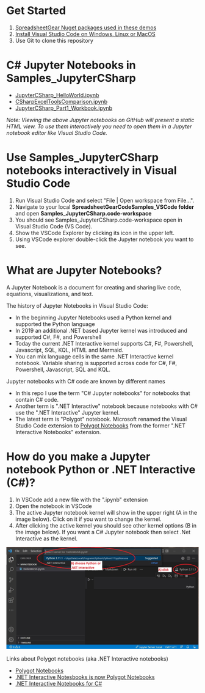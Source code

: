 # Get Started #
  1. [SpreadsheetGear Nuget packages used in these demos](../README.md#get-started)
  2. [Install Visual Studio Code on Windows, Linux or MacOS](../README.md##visual-studio-code-and-python-installation)
  3. Use Git to clone this repository

# C# Jupyter Notebooks in Samples_JupyterCSharp #
- [JupyterCSharp_HelloWorld.ipynb](../Samples_JupyterCSharp/JupyterCSharp_HelloWorld.ipynb)
- [CSharpExcelToolsComparison.ipynb](../Samples_JupyterCSharp/CSharpExcelToolsComparison.ipynb)
- [JupyterCSharp_Part1_Workbook.ipynb](../Samples_JupyterCSharp/JupyterCSharp_Part1_Workbook.ipynb)

*Note: Viewing the above Jupyter notebooks on GitHub will present a static HTML view. To use them interactively you need to open them in a Jupyter notebook editor like Visual Studio Code.*

# Use Samples_JupyterCSharp notebooks interactively in Visual Studio Code #
1. Run Visual Studio Code and select "File | Open workspace from File...".
2. Navigate to your local **SpreadsheetGearCodeSamples_VSCode folder** and open **Samples_JupyterCSharp.code-workspace**
3. You should see Samples_JupyterCSharp.code-workspace open in Visual Studio Code (VS Code).
4. Show the VSCode Explorer by clicking its icon in the upper left.
5. Using VSCode explorer double-click the Jupyter notebook you want to see.

# What are Jupyter Notebooks? #

A Jupyter Notebook is a document for creating and sharing live code, equations, visualizations, and text.

The history of Jupyter Notebooks in Visual Studio Code:
- In the beginning Jupyter Notebooks used a Python kernel and supported the Python language
- In 2019 an additional .NET based Jupyter kernel was introduced and supported C#, F#, and Powershell
- Today the current .NET Interactive kernel supports C#, F#, Powershell, Javascript, SQL, KQL, HTML and Mermaid.
- You can mix language cells in the same .NET Interactive kernel notebook. Variable sharing is supported across code for C#, F#, Powershell, Javascript, SQL and KQL.

Jupyter notebooks with C# code are known by different names

- In this repo I use the term "C# Jupyter notebooks" for notebooks that contain C# code. 
- Another term is ".NET Interactive" notebook because notebooks with C# use the ".NET Interactive" Jupyter kernel.
- The latest term is "Polygot" notebook. Microsoft renamed the Visual Studio Code extension to [Polygot Notebooks](https://marketplace.visualstudio.com/items?itemName=ms-dotnettools.dotnet-interactive-vscode) from the former ".NET Interactive Notebooks" extension.

# How do you make a Jupyter notebook Python or .NET Interactive (C#)? #
1. In VSCode add a new file with the ".ipynb" extension 
2. Open the notebook in VSCode
3. The active Jupyter notebook kernel will show in the upper right (A in the image below). Click on it if you want to change the kernel.
4. After clicking the active kernel you should see other kernel options (B in the image below). If you want a C# Jupyter notebook then select .Net Interactive as the kernel.

![Image](images/ChangeNotebookKernel.jpg)

Links about Polygot notebooks (aka .NET Interactive notebooks)
- [Polygot Notebooks](https://marketplace.visualstudio.com/items?itemName=ms-dotnettools.dotnet-interactive-vscode)
- [.NET Interactive Notesbooks is now Polygot Notebooks](https://devblogs.microsoft.com/dotnet/dotnet-interactive-notebooks-is-now-polyglot-notebooks/)
- [.NET Interactive Notebooks for C#](https://github.com/dotnet/csharp-notebooks)



